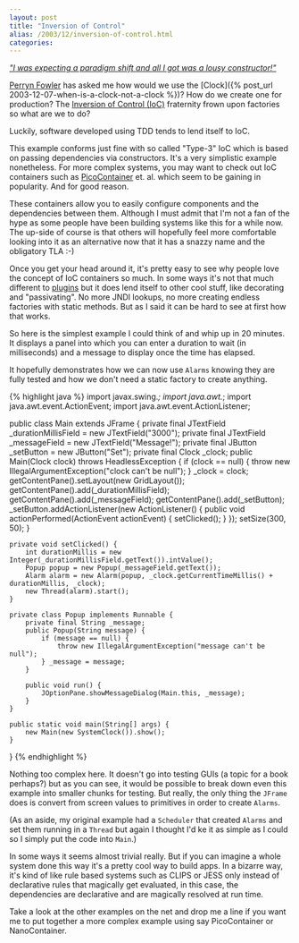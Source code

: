 ```yaml
---
layout: post
title: "Inversion of Control"
alias: /2003/12/inversion-of-control.html
categories:
---
```

_["I was expecting a paradigm shift and all I got was a lousy constructor!"](http://tinyurl.com/wj7p)_

[Perryn Fowler](http://www.jroller.com/page/perryn) has asked me how would we use the [Clock]({% post_url 2003-12-07-when-is-a-clock-not-a-clock %})? How do we create one for production? The [Inversion of Control (IoC)](http://javangelist.snipsnap.org/space/IoC+Introduction) fraternity frown upon factories so what are we to do?

Luckily, software developed using TDD tends to lend itself to IoC.

This example conforms just fine with so called "Type-3" IoC which is based on passing dependencies via constructors. It's a very simplistic example nonetheless. For more complex systems, you may want to check out IoC containers such as [PicoContainer](http://www.picocontainer.org) et. al. which seem to be gaining in popularity. And for good reason.

These containers allow you to easily configure components and the dependencies between them. Although I must admit that I'm not a fan of the hype as some people have been building systems like this for a while now. The up-side of course is that others will hopefully feel more comfortable looking into it as an alternative now that it has a snazzy name and the obligatory TLA :-)

Once you get your head around it, it's pretty easy to see why people love the concept of IoC containers so much. In some ways it's not that much different to [plugins](http://www.martinfowler.com/eaaCatalog/plugin.html) but it does lend itself to other cool stuff, like decorating and "passivating". No more JNDI lookups, no more creating endless factories with static methods. But as I said it can be hard to see at first how that works.

So here is the simplest example I could think of and whip up in 20 minutes. It displays a panel into which you can enter a duration to wait (in milliseconds) and a message to display once the time has elapsed.

It hopefully demonstrates how we can now use `Alarms` knowing they are fully tested and how we don't need a static factory to create anything.

{% highlight java %}
import javax.swing.*;
import java.awt.*;
import java.awt.event.ActionEvent;
import java.awt.event.ActionListener;

public class Main extends JFrame {
    private final JTextField _durationMillisField = new JTextField("3000");
    private final JTextField _messageField = new JTextField("Message!");
    private final JButton _setButton = new JButton("Set");
    private final Clock _clock;
    public Main(Clock clock) throws HeadlessException {
        if (clock == null) {
            throw new IllegalArgumentException("clock can't be null");
        }
        _clock = clock;
        getContentPane().setLayout(new GridLayout());
        getContentPane().add(_durationMillisField);
        getContentPane().add(_messageField);
        getContentPane().add(_setButton);
        _setButton.addActionListener(new ActionListener() {
            public void actionPerformed(ActionEvent actionEvent) {
                setClicked();
            }
        });
        setSize(300, 50);
    }

    private void setClicked() {
        int durationMillis = new Integer(_durationMillisField.getText()).intValue();
        Popup popup = new Popup(_messageField.getText());
        Alarm alarm = new Alarm(popup, _clock.getCurrentTimeMillis() + durationMillis, _clock);
        new Thread(alarm).start();
    }

    private class Popup implements Runnable {
        private final String _message;
        public Popup(String message) {
            if (message == null) {
                throw new IllegalArgumentException("message can't be null");
            } _message = message;
        }

        public void run() {
            JOptionPane.showMessageDialog(Main.this, _message);
        }
    }

    public static void main(String[] args) {
        new Main(new SystemClock()).show();
    }
}
{% endhighlight %}

Nothing too complex here. It doesn't go into testing GUIs (a topic for a book perhaps?) but as you can see, it would be possible to break down even this example into smaller chunks for testing. But really, the only thing the `JFrame` does is convert from screen values to primitives in order to create `Alarms`.

(As an aside, my original example had a `Scheduler` that created `Alarms` and set them running in a `Thread` but again I thought I'd ke it as simple as I could so I simply put the code into `Main`.)

In some ways it seems almost trivial really. But if you can imagine a whole system done this way it's a pretty cool way to build apps. In a bizarre way, it's kind of like rule based systems such as CLIPS or JESS only instead of declarative rules that magically get evaluated, in this case, the dependencies are declarative and are magically resolved at run time.

Take a look at the other examples on the net and drop me a line if you want me to put together a more complex example using say PicoContainer or NanoContainer.
